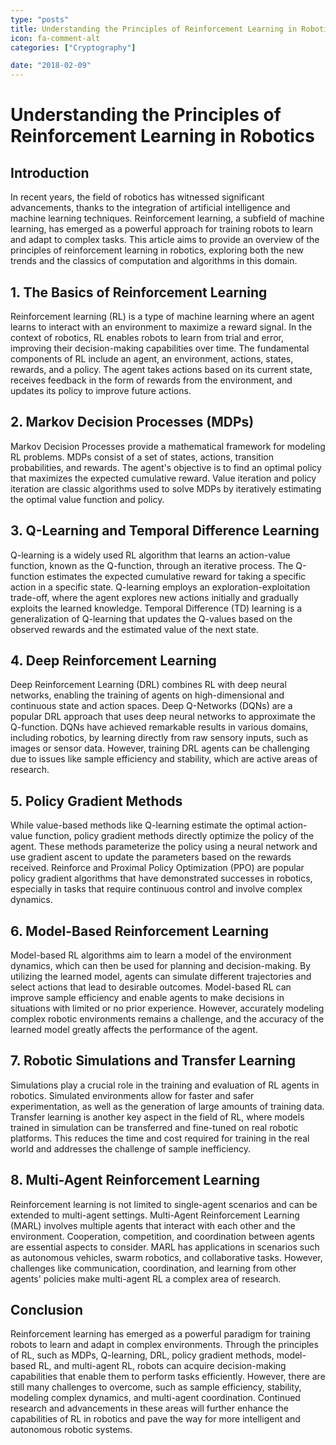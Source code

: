 ```yaml
---
type: "posts"
title: Understanding the Principles of Reinforcement Learning in Robotics
icon: fa-comment-alt
categories: ["Cryptography"]

date: "2018-02-09"
---
```




# Understanding the Principles of Reinforcement Learning in Robotics

## Introduction
In recent years, the field of robotics has witnessed significant advancements, thanks to the integration of artificial intelligence and machine learning techniques. Reinforcement learning, a subfield of machine learning, has emerged as a powerful approach for training robots to learn and adapt to complex tasks. This article aims to provide an overview of the principles of reinforcement learning in robotics, exploring both the new trends and the classics of computation and algorithms in this domain.

## 1. The Basics of Reinforcement Learning
Reinforcement learning (RL) is a type of machine learning where an agent learns to interact with an environment to maximize a reward signal. In the context of robotics, RL enables robots to learn from trial and error, improving their decision-making capabilities over time. The fundamental components of RL include an agent, an environment, actions, states, rewards, and a policy. The agent takes actions based on its current state, receives feedback in the form of rewards from the environment, and updates its policy to improve future actions.

## 2. Markov Decision Processes (MDPs)
Markov Decision Processes provide a mathematical framework for modeling RL problems. MDPs consist of a set of states, actions, transition probabilities, and rewards. The agent's objective is to find an optimal policy that maximizes the expected cumulative reward. Value iteration and policy iteration are classic algorithms used to solve MDPs by iteratively estimating the optimal value function and policy.

## 3. Q-Learning and Temporal Difference Learning
Q-learning is a widely used RL algorithm that learns an action-value function, known as the Q-function, through an iterative process. The Q-function estimates the expected cumulative reward for taking a specific action in a specific state. Q-learning employs an exploration-exploitation trade-off, where the agent explores new actions initially and gradually exploits the learned knowledge. Temporal Difference (TD) learning is a generalization of Q-learning that updates the Q-values based on the observed rewards and the estimated value of the next state.

## 4. Deep Reinforcement Learning
Deep Reinforcement Learning (DRL) combines RL with deep neural networks, enabling the training of agents on high-dimensional and continuous state and action spaces. Deep Q-Networks (DQNs) are a popular DRL approach that uses deep neural networks to approximate the Q-function. DQNs have achieved remarkable results in various domains, including robotics, by learning directly from raw sensory inputs, such as images or sensor data. However, training DRL agents can be challenging due to issues like sample efficiency and stability, which are active areas of research.

## 5. Policy Gradient Methods
While value-based methods like Q-learning estimate the optimal action-value function, policy gradient methods directly optimize the policy of the agent. These methods parameterize the policy using a neural network and use gradient ascent to update the parameters based on the rewards received. Reinforce and Proximal Policy Optimization (PPO) are popular policy gradient algorithms that have demonstrated successes in robotics, especially in tasks that require continuous control and involve complex dynamics.

## 6. Model-Based Reinforcement Learning
Model-based RL algorithms aim to learn a model of the environment dynamics, which can then be used for planning and decision-making. By utilizing the learned model, agents can simulate different trajectories and select actions that lead to desirable outcomes. Model-based RL can improve sample efficiency and enable agents to make decisions in situations with limited or no prior experience. However, accurately modeling complex robotic environments remains a challenge, and the accuracy of the learned model greatly affects the performance of the agent.

## 7. Robotic Simulations and Transfer Learning
Simulations play a crucial role in the training and evaluation of RL agents in robotics. Simulated environments allow for faster and safer experimentation, as well as the generation of large amounts of training data. Transfer learning is another key aspect in the field of RL, where models trained in simulation can be transferred and fine-tuned on real robotic platforms. This reduces the time and cost required for training in the real world and addresses the challenge of sample inefficiency.

## 8. Multi-Agent Reinforcement Learning
Reinforcement learning is not limited to single-agent scenarios and can be extended to multi-agent settings. Multi-Agent Reinforcement Learning (MARL) involves multiple agents that interact with each other and the environment. Cooperation, competition, and coordination between agents are essential aspects to consider. MARL has applications in scenarios such as autonomous vehicles, swarm robotics, and collaborative tasks. However, challenges like communication, coordination, and learning from other agents' policies make multi-agent RL a complex area of research.

## Conclusion
Reinforcement learning has emerged as a powerful paradigm for training robots to learn and adapt in complex environments. Through the principles of RL, such as MDPs, Q-learning, DRL, policy gradient methods, model-based RL, and multi-agent RL, robots can acquire decision-making capabilities that enable them to perform tasks efficiently. However, there are still many challenges to overcome, such as sample efficiency, stability, modeling complex dynamics, and multi-agent coordination. Continued research and advancements in these areas will further enhance the capabilities of RL in robotics and pave the way for more intelligent and autonomous robotic systems.